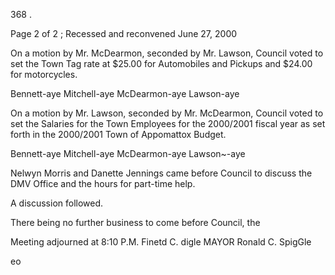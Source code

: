 368 .

Page 2 of 2 ;
Recessed and reconvened June 27, 2000

On a motion by Mr. McDearmon, seconded by Mr. Lawson,
Council voted to set the Town Tag rate at $25.00 for
Automobiles and Pickups and $24.00 for motorcycles.

Bennett-aye Mitchell-aye McDearmon-aye Lawson-aye

On a motion by Mr. Lawson, seconded by Mr. McDearmon,
Council voted to set the Salaries for the Town Employees
for the 2000/2001 fiscal year as set forth in the 2000/2001
Town of Appomattox Budget.

Bennett-aye Mitchell-aye McDearmon-aye Lawson~-aye

Nelwyn Morris and Danette Jennings came before Council to
discuss the DMV Office and the hours for part-time help.

A discussion followed.

There being no further business to come before Council, the

Meeting adjourned at 8:10 P.M.
Finetd C. digle MAYOR
Ronald C. SpigGle

eo

